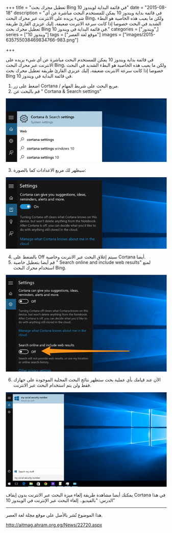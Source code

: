 +++
title = "تعطيل محرك بحث Bing في قائمة البداية لويندوز 10"
date = "2015-08-18"
description = "في قائمة بداية ويندوز 10 يمكن للمستخدم البحث مباشرة عن أي شيء يريده على الانترنت عبر محرك البحث Bing، ولكن ما يعيب هذه الخاصية هو البطء الشديد في البحث خصوصا إذا كانت سرعة الانترنت ضعيفة، إليك عزيزي القارئ طريقة تعطيل محرك بحث Bing في قائمة البداية في ويندوز 10."
categories = ["ويندوز",]
series = ["ويندوز 10"]
tags = ["موقع لغة العصر"]
images = ["images/2015-635755038469834766-983.png"]

+++

في قائمة بداية ويندوز 10 يمكن للمستخدم البحث مباشرة عن أي شيء يريده على الانترنت عبر محرك البحث Bing، ولكن ما يعيب هذه الخاصية هو البطء الشديد في البحث خصوصا إذا كانت سرعة الانترنت ضعيفة، إليك عزيزي القارئ طريقة تعطيل محرك بحث Bing في قائمة البداية في ويندوز 10.

1. اضغط على زر Cortana / مربع البحث على شريط المهام.
2. قم بالبحث عن " Cortana & Search settings"

![](images/2015-635755038469834766-983.png "1")

3. سيظهر لك مربع الاعدادات كما بالصورة:

![](images/2015-635755038588272266-827.png "2")

4. بالضغط على Off سيتم إغلاق البحث عبر الانترنت وخاصية Cortana أيضا.
5. قم أيضا بتعطيل خاصية " Search online and include web results" لمنع استخدام محرك البحث Bing.

![](images/2015-635755039881397266-139.jpg "3")

6. الآن عند قيامك بأي عملية بحث ستظهر نتائج البحث المحلية الموجودة على جهازك فقط ولن يتم استخدام البحث عبر الانترنت.

![](images/2015-635755040218741016-874.png "4")


يمكنك أيضا مشاهدة طريقة إلغاء ميزة البحث عبر الانترنت بدون إيقاف Cortana في هذا الدرس: "بالفيديو.. إلغاء البحث عبر الإنترنت في الويندوز 10"

---
هذا الموضوع نٌشر باﻷصل على موقع مجلة لغة العصر.

http://aitmag.ahram.org.eg/News/22720.aspx